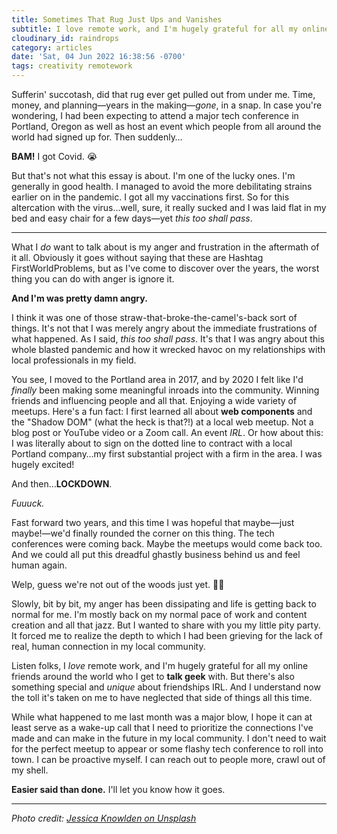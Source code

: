 ```yaml
---
title: Sometimes That Rug Just Ups and Vanishes
subtitle: I love remote work, and I'm hugely grateful for all my online friends around the world who I get to talk geek with. But there's also something special and unique about friendships IRL. I didn't realize the toll the pandemic had taken on me until I was flat on my back.
cloudinary_id: raindrops
category: articles
date: 'Sat, 04 Jun 2022 16:38:56 -0700'
tags: creativity remotework
---
```


Sufferin' succotash, did that rug ever get pulled out from under me. Time, money, and planning—years in the making—_gone_, in a snap. In case you're wondering, I had been expecting to attend a major tech conference in Portland, Oregon as well as host an event which people from all around the world had signed up for. Then suddenly…

**BAM!** I got Covid. 😭

But that's not what this essay is about. I'm one of the lucky ones. I'm generally in good health. I managed to avoid the more debilitating strains earlier on in the pandemic. I got all my vaccinations first. So for this altercation with the virus…well, sure, it really sucked and I was laid flat in my bed and easy chair for a few days—yet _this too shall pass_.

----

What I _do_ want to talk about is my anger and frustration in the aftermath of it all. Obviously it goes without saying that these are Hashtag FirstWorldProblems, but as I've come to discover over the years, the worst thing you can do with anger is ignore it.

**And I'm was pretty damn angry.**

I think it was one of those straw-that-broke-the-camel's-back sort of things. It's not that I was merely angry about the immediate frustrations of what happened. As I said, _this too shall pass_. It's that I was angry about this whole blasted pandemic and how it wrecked havoc on my relationships with local professionals in my field.

You see, I moved to the Portland area in 2017, and by 2020 I felt like I'd _finally_ been making some meaningful inroads into the community. Winning friends and influencing people and all that. Enjoying a wide variety of meetups. Here's a fun fact: I first learned all about **web components** and the "Shadow DOM" (what the heck is that?!) at a local web meetup. Not a blog post or YouTube video or a Zoom call. An event _IRL_. Or how about this: I was literally about to sign on the dotted line to contract with a local Portland company…my first substantial project with a firm in the area. I was hugely excited!

And then…**LOCKDOWN**.

_Fuuuck._

Fast forward two years, and this time I was hopeful that maybe—just maybe!—we'd finally rounded the corner on this thing. The tech conferences were coming back. Maybe the meetups would come back too. And we could all put this dreadful ghastly business behind us and feel human again.

Welp, guess we're not out of the woods just yet. 😵‍💫

Slowly, bit by bit, my anger has been dissipating and life is getting back to normal for me. I'm mostly back on my normal pace of work and content creation and all that jazz. But I wanted to share with you my little pity party. It forced me to realize the depth to which I had been grieving for the lack of real, human connection in my local community.

Listen folks, I _love_ remote work, and I'm hugely grateful for all my online friends around the world who I get to **talk geek** with. But there's also something special and _unique_ about friendships IRL. And I understand now the toll it's taken on me to have neglected that side of things all this time.

While what happened to me last month was a major blow, I hope it can at least serve as a wake-up call that I need to prioritize the connections I've made and can make in the future in my local community. I don't need to wait for the perfect meetup to appear or some flashy tech conference to roll into town. I can be proactive myself. I can reach out to people more, crawl out of my shell.

**Easier said than done.** I'll let you know how it goes.

----

_Photo credit: [Jessica Knowlden on Unsplash](https://unsplash.com/photos/uUySeXRQqA4)_
